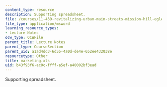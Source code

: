 ```yaml
---
content_type: resource
description: Supporting spreadsheet.
file: /courses/11-439-revitalizing-urban-main-streets-mission-hill-egleston-square-boston-spring-2003/b43f93f6ac0cffffa5efa40002bf3ead_marketing.xls
file_type: application/msword
learning_resource_types:
- Lecture Notes
ocw_type: OCWFile
parent_title: Lecture Notes
parent_type: CourseSection
parent_uid: a1ad4dd3-6d55-4a0d-de4e-652ee432038e
resourcetype: Other
title: marketing.xls
uid: b43f93f6-ac0c-ffff-a5ef-a40002bf3ead
---
```

Supporting spreadsheet.

